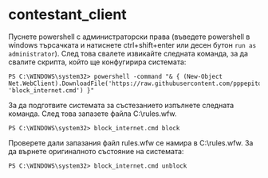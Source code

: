 # contestant_client
Пуснете powershell с администраторски права (въведете powershell в windows търсачката и натиснете ctrl+shift+enter или десен бутон `run as administrator`). След това свалете извикайте следната команда, за да свалите скрипта, който ще конфугирира системата:

```
PS C:\WINDOWS\system32> powershell -command "& { (New-Object Net.WebClient).DownloadFile('https://raw.githubusercontent.com/pppepito86/contestant_client/master/scripts/block_internet.cmd', 'block_internet.cmd') }"
```
За да подготвите системата за състезанието изпълнете следната команда. След това запазете файла C:\rules.wfw.
```
PS C:\WINDOWS\system32> block_internet.cmd block
```
Проверете дали запазания файл rules.wfw се намира в C:\rules.wfw. За да върнете оригиналното състояние на системата: 
```
PS C:\WINDOWS\system32> block_internet.cmd unblock
```
